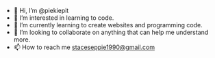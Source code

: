 - 👋 Hi, I’m @piekiepit
- 👀 I’m interested in learning to code.
- 🌱 I’m currently learning to create websites and programming code.
- 💞️ I’m looking to collaborate on anything that can help me understand more.
- 📫 How to reach me staceseppie1990@gmail.com

<!---
piekiepit/piekiepit is a ✨ special ✨ repository because its `README.md` (this file) appears on your GitHub profile.
You can click the Preview link to take a look at your changes.
--->
